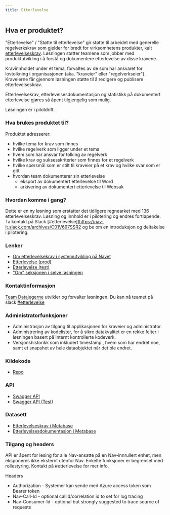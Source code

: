 ```yaml
---
title: Etterlevelse
---
```


## Hva er produktet?
"Etterlevelse" / "Støtte til etterlevelse" gir støtte til arbeidet med generelle regelverkskrav som gjelder for bredt for virksomhetens produkter, kalt [etterlevelseskrav](https://data.nav.no/begrep/BEGREP-1873). Løsningen støtter teamene som jobber med produktutvikling i å forstå og dokumentere etterlevelse av disse kravene. 

Kravinnholdet under et tema, forvaltes av de som har ansvaret for lovtolkning i organisasjonen (aka. "kraveier" eller "regelverkseier"). Kraveierne får gjennom løsningen støtte til å redigere og publisere etterlevelseskrav.

Etterlevelsekrav, etterlevelsesdokumentasjon og statistikk på dokumentert etterlevelse gjøres så åpent tilgjengelig som mulig. 

Løsningen er i pilotdrift.


### Hva brukes produktet til?
Produktet adresserer:
* hvilke tema for krav som finnes
* hvilke regelverk som ligger under et tema
* hvem som har ansvar for tolking av regelverk
* hvilke krav og suksesskriterier som finnes for et regelverk
* hvilke spørsmål som er stilt til kraveier på et krav og hvilke svar som er gitt
* hvordan team dokumenterer sin etterlevelse
  * eksport av dokumentert etterlevelse til Word
  * arkivering av dokumentert etterlevelse til Websak


### Hvordan komme i gang?
Dette er en ny løsning som erstatter det tidligere regnearket med 136 etterlevelseskrav. Løsning og innhold er i pilotering og endres fortløpende. Ta kontakt på Slack [#etterlevelse](https://nav-it.slack.com/archives/C01V697SSR2 og be om en introduksjon og deltakelse i pilotering.

### Lenker
* [Om etterlevelsekrav i systemutvikling på Navet](https://navno.sharepoint.com/sites/intranett-utvikling/SitePages/Etterlevelseskrav.aspx)
* [Etterlevelse (prod)](https://etterlevelse.intern.nav.no/)
* [Etterlevelse (test)](https://etterlevelse.intern.dev.nav.no/)
* ["Om" seksjonen i selve løsningen](https://etterlevelse.intern.nav.no/help)

### Kontaktinformasjon
[Team Datajegerne](https://teamkatalog.nav.no/team/264cebfa-ad46-4af9-8867-592f99f491e6) utvikler og forvalter løsningen. Du kan nå teamet på slack [#etterlevelse](https://nav-it.slack.com/archives/C01V697SSR2)


### Administratorfunksjoner
* Administrasjon av tilgang til applikasjonen for kraveier og administrator.
* Administrering av kodelister, for å sikre datakvalitet er en rekke felter i løsningen basert på internt kontrollerte kodeverk. 
* Versjonshistorikk som inkludert timestamp , hvem som har endret noe, samt et snapshot av hele dataobjektet når det ble endret.

### Kildekode
* [Repo](https://github.com/navikt/etterlevelse)

### API
* [Swagger API](https://etterlevelse-api.intern.nav.no/swagger-ui/index.html)
* [Swagger API (Test)](https://etterlevelse-api.dev.intern.nav.no/swagger-ui/index.html)

### Datasett
* [Etterlevelseskrav i Metabase](https://metabase.intern.nav.no/browse/95-teamdatajegerne-etterlevelse-krav)
* [Etterlevelsesdokumentasjon i Metabase](https://metabase.intern.nav.no/browse/96-teamdatajegerne-etterlevelse-etterlevelse)

### Tilgang og headers
API er åpent for lesing for alle Nav-ansatte på en Nav-innrullert enhet, men eksponeres ikke eksternt utenfor Nav. 
Enkelte funksjoner er begrenset med rollestyring. Kontakt på #etterlevelse for mer info.

Headers
* Authorization - Systemer kan sende med Azure access token som Bearer token
* Nav-Call-Id - optional callId/correlation id to set for log tracing
* Nav-Consumer-Id - optional but strongly suggested to trace source of requests
